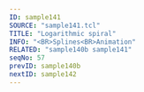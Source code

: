 ```yaml
---
ID: sample141
SOURCE: "sample141.tcl"
TITLE: "Logarithmic spiral"
INFO: "<BR>Splines<BR>Animation"
RELATED: "sample140b sample141"
seqNo: 57
prevID: sample140b
nextID: sample142
---
```


